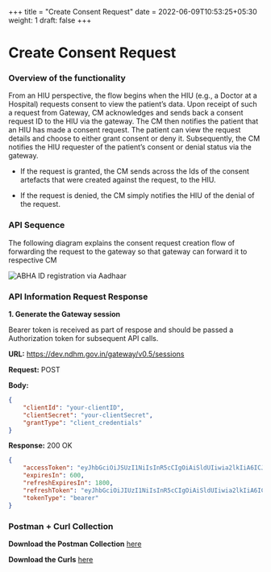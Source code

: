 +++
title = "Create Consent Request"
date = 2022-06-09T10:53:25+05:30
weight: 1
draft: false
+++
 
 # Create Consent Request
 
 
 
 
 ### Overview of the functionality 
 
From an HIU perspective, the flow begins when the HIU (e.g., a Doctor at a Hospital) requests consent to view the patient’s data.
Upon receipt of such a request from Gateway, CM acknowledges and sends back a consent request ID to the HIU via the gateway.
The CM then notifies the patient that an HIU has made a consent request.
The patient can view the request details and choose to either grant consent or deny it.
Subsequently, the CM notifies the HIU requester of the patient’s consent or denial status via the gateway.

- If the request is granted, the CM sends across the Ids of the consent artefacts that were created against the request, to the HIU.

- If the request is denied, the CM simply notifies the HIU of the denial of the request.

 
 
 ### API Sequence 
 
The following diagram explains the consent request creation flow of forwarding the request to the gateway so that gateway can forward it to respective CM
 
 
 ![ABHA ID registration via Aadhaar](/abdm-docs/img/)
 
 
 
 ### API Information Request Response 
 
 
 **1. Generate the Gateway session**

Bearer token is received as part of respose and should be passed a Authorization token for subsequent API calls.

**URL:** https://dev.ndhm.gov.in/gateway/v0.5/sessions

**Request:** POST  

**Body:**

```json
{
    "clientId": "your-clientID",
    "clientSecret": "your-clientSecret",
    "grantType": "client_credentials"
}
```

**Response:** 200   OK

```json
{
    "accessToken": "eyJhbGciOiJSUzI1NiIsInR5cCIgOiAiSldUIiwia2lkIiA6ICJBbFJiNVdDbThUbTlFSl9JZk85ejA2ajlvQ3Y1MXBLS0ZrbkdiX1RCdkswIn0.eyJleHAiOjE2NTMzNjkyNTYsImlhdCI6MTY1MzM2ODY1NnR",
    "expiresIn": 600,
    "refreshExpiresIn": 1800,
    "refreshToken": "eyJhbGciOiJIUzI1NiIsInR5cCIgOiAiSldUIiwia2lkIiA6ICIyMWU5NzA4OS00ZTcxLTQyNGEtOTAzYS1jOTAyMWM1NmFlNWYifQ.eyJleHAiOjE2NTMzNzA0NTYsImlhdCI6MTY1MzM2ODY1NiwianRpIjoi",
    "tokenType": "bearer"
}
```
 
 
 
 
 
 
 
 
 
 
 
 
 
 
 
 
 
 
 
 
 
 
### Postman + Curl Collection 

**Download the Postman Collection** [here](/abdm-docs/Postman/)

**Download the Curls** [here](/abdm-docs/Curls/)
 
 
 
 
 
 
 
 
 
